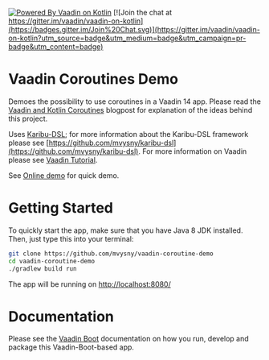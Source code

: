[![Powered By Vaadin on Kotlin](http://vaadinonkotlin.eu/iconography/vok_badge.svg)](http://vaadinonkotlin.eu)
[![Join the chat at https://gitter.im/vaadin/vaadin-on-kotlin](https://badges.gitter.im/Join%20Chat.svg)](https://gitter.im/vaadin/vaadin-on-kotlin?utm_source=badge&utm_medium=badge&utm_campaign=pr-badge&utm_content=badge)

# Vaadin Coroutines Demo

Demoes the possibility to use coroutines in a Vaadin 14 app. Please read the [Vaadin and Kotlin Coroutines](https://mvysny.github.io/vaadin-and-kotlin-coroutines/)
blogpost for explanation of the ideas behind this project. 

Uses [Karibu-DSL](https://github.com/mvysny/karibu-dsl); for more information about the
Karibu-DSL framework please see [https://github.com/mvysny/karibu-dsl](https://github.com/mvysny/karibu-dsl).
For more information on Vaadin please see [Vaadin Tutorial](https://vaadin.com/docs/-/part/framework/tutorial.html).

See [Online demo](https://v-herd.eu/vaadin-coroutines-demo/) for quick demo.

# Getting Started

To quickly start the app, make sure that you have Java 8 JDK installed. Then, just type this into your terminal:

```bash
git clone https://github.com/mvysny/vaadin-coroutine-demo
cd vaadin-coroutine-demo
./gradlew build run
```

The app will be running on [http://localhost:8080/](http://localhost:8080/)

# Documentation

Please see the [Vaadin Boot](https://github.com/mvysny/vaadin-boot#preparing-environment) documentation
on how you run, develop and package this Vaadin-Boot-based app.
